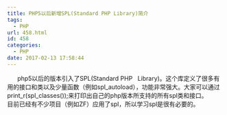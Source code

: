 ```yaml
---
title: PHP5以后新增SPL(Standard PHP Library)简介
tags:
  - PHP
url: 458.html
id: 458
categories:
  - PHP
date: 2017-02-13 17:58:44
---
```


      php5以后的版本引入了SPL(Standard PHP   Library)。这个库定义了很多有用的接口和类以及少量函数（例如spl\_autoload），功能非常强大。大家可以通过 print\_r(spl_classes());来打印出自己的php版本所支持的所有spl类和接口。  
目前已经有不少项目（例如ZF）应用了spl，所以学习spl是很有必要的。
